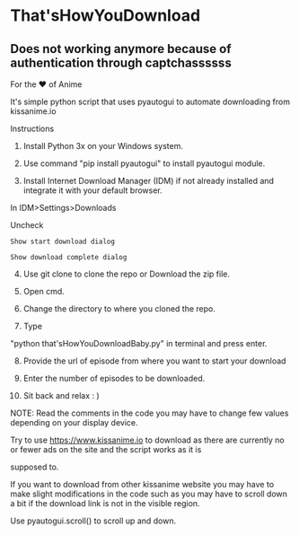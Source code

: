 # That'sHowYouDownload

## Does not working anymore because of authentication through captchassssss

For the  ❤  of Anime 

 

It's simple python script that uses pyautogui to automate downloading from kissanime.io 

 

Instructions 

 

1. Install Python 3x on your Windows system. 

2. Use command  "pip install pyautogui" to install pyautogui module. 

3. Install Internet Download Manager (IDM) if not already installed and integrate it with your default browser. 

 In IDM>Settings>Downloads 

 Uncheck  

    Show start download dialog 

    Show download complete dialog 

4. Use git clone to clone the repo or  Download the zip file. 

5. Open cmd. 

6. Change the directory to where you cloned the repo. 

7. Type 

 "python that'sHowYouDownloadBaby.py" in terminal and press enter. 

8. Provide the url of episode from where you want to start your download 

9. Enter the number of episodes  to be downloaded. 

10. Sit back and relax : ) 

 

NOTE: Read the comments in the code you may have to change few values depending on your display device. 

 

Try to use https://www.kissanime.io to download as there are currently no or fewer ads on the site and the script works as it is  

supposed to. 

 

If you want to download from other kissanime website you may have to make slight modifications in the code such as you may have to scroll down a bit if the download link is not in the visible region. 

Use pyautogui.scroll() to scroll up and down. 
